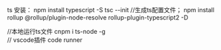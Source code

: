 ts
安装： 
npm install typescript -S 
tsc --init   //生成ts配置文件；
npm install rollup @rollup/plugin-node-resolve rollup-plugin-typescript2 -D



//本地运行ts文件 cnpm i ts-node -g  
// vscode插件  code runner  